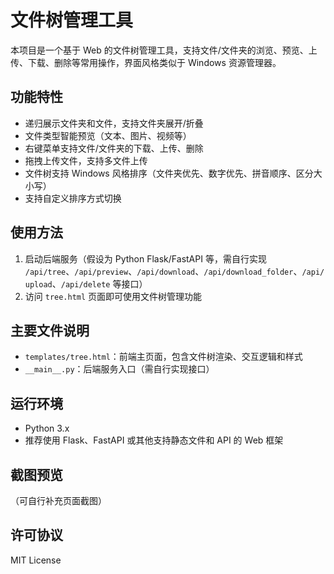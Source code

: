 # 文件树管理工具

本项目是一个基于 Web 的文件树管理工具，支持文件/文件夹的浏览、预览、上传、下载、删除等常用操作，界面风格类似于 Windows 资源管理器。

## 功能特性
- 递归展示文件夹和文件，支持文件夹展开/折叠
- 文件类型智能预览（文本、图片、视频等）
- 右键菜单支持文件/文件夹的下载、上传、删除
- 拖拽上传文件，支持多文件上传
- 文件树支持 Windows 风格排序（文件夹优先、数字优先、拼音顺序、区分大小写）
- 支持自定义排序方式切换

## 使用方法
1. 启动后端服务（假设为 Python Flask/FastAPI 等，需自行实现 `/api/tree`、`/api/preview`、`/api/download`、`/api/download_folder`、`/api/upload`、`/api/delete` 等接口）
2. 访问 `tree.html` 页面即可使用文件树管理功能

## 主要文件说明
- `templates/tree.html`：前端主页面，包含文件树渲染、交互逻辑和样式
- `__main__.py`：后端服务入口（需自行实现接口）

## 运行环境
- Python 3.x
- 推荐使用 Flask、FastAPI 或其他支持静态文件和 API 的 Web 框架

## 截图预览
（可自行补充页面截图）

## 许可协议
MIT License
